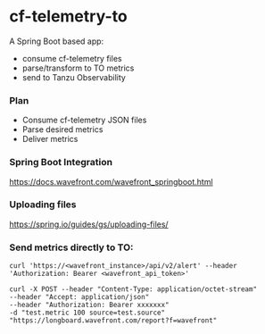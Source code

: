 # cf-telemetry-to

A Spring Boot based app:
- consume cf-telemetry files
- parse/transform to TO metrics
- send to Tanzu Observability

### Plan
- Consume cf-telemetry JSON files
- Parse desired metrics
- Deliver metrics

### Spring Boot Integration

https://docs.wavefront.com/wavefront_springboot.html

### Uploading files

https://spring.io/guides/gs/uploading-files/

### Send metrics directly to TO:

```
curl 'https://<wavefront_instance>/api/v2/alert' --header 'Authorization: Bearer <wavefront_api_token>'

curl -X POST --header "Content-Type: application/octet-stream"
--header "Accept: application/json"
--header "Authorization: Bearer xxxxxxx"
-d "test.metric 100 source=test.source"
"https://longboard.wavefront.com/report?f=wavefront"
```
